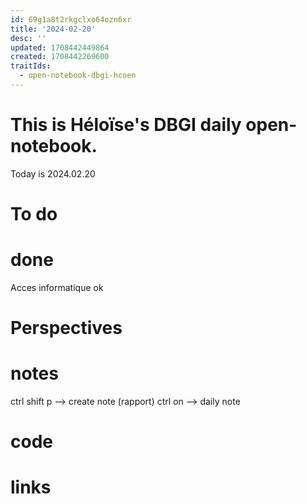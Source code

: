 ```yaml
---
id: 69g1a8t2rkgclxo64ozn6xr
title: '2024-02-20'
desc: ''
updated: 1708442449864
created: 1708442269600
traitIds:
  - open-notebook-dbgi-hcoen
---
```

# This is Héloïse's DBGI daily open-notebook.

Today is 2024.02.20

# To do

# done
Acces informatique ok 


# Perspectives

# notes
ctrl shift p --> create note (rapport)
ctrl on --> daily note

# code

# links